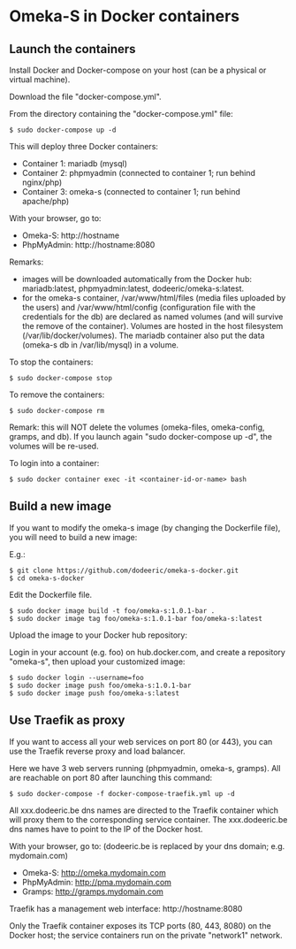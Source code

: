 # Omeka-S in Docker containers

## Launch the containers

Install Docker and Docker-compose on your host (can be a physical or virtual machine). 

Download the file "docker-compose.yml".

From the directory containing the "docker-compose.yml" file:

```
$ sudo docker-compose up -d
```

This will deploy three Docker containers:

- Container 1: mariadb (mysql) 
- Container 2: phpmyadmin (connected to container 1; run behind nginx/php)
- Container 3: omeka-s (connected to container 1; run behind apache/php)

With your browser, go to:

- Omeka-S: http://hostname
- PhpMyAdmin: http://hostname:8080

Remarks:

- images will be downloaded automatically from the Docker hub: mariadb:latest, phpmyadmin:latest, dodeeric/omeka-s:latest.
- for the omeka-s container, /var/www/html/files (media files uploaded by the users) and /var/www/html/config (configuration file with the credentials for the db) are declared as named volumes (and will survive the remove of the container). Volumes are hosted in the host filesystem (/var/lib/docker/volumes). The mariadb container also put the data (omeka-s db in /var/lib/mysql) in a volume.

To stop the containers:

```
$ sudo docker-compose stop
```

To remove the containers:

```
$ sudo docker-compose rm 
```

Remark: this will NOT delete the volumes (omeka-files, omeka-config, gramps, and db). If you launch again "sudo docker-compose up -d", the volumes will be re-used.

To login into a container:

```
$ sudo docker container exec -it <container-id-or-name> bash 
```

## Build a new image

If you want to modify the omeka-s image (by changing the Dockerfile file), you will need to build a new image:

E.g.:

```
$ git clone https://github.com/dodeeric/omeka-s-docker.git
$ cd omeka-s-docker
```

Edit the Dockerfile file.

```
$ sudo docker image build -t foo/omeka-s:1.0.1-bar .
$ sudo docker image tag foo/omeka-s:1.0.1-bar foo/omeka-s:latest
```

Upload the image to your Docker hub repository:

Login in your account (e.g. foo) on hub.docker.com, and create a repository "omeka-s", then upload your customized image:

```
$ sudo docker login --username=foo
$ sudo docker image push foo/omeka-s:1.0.1-bar
$ sudo docker image push foo/omeka-s:latest
```

## Use Traefik as proxy 

If you want to access all your web services on port 80 (or 443), you can use the Traefik reverse proxy and load balancer.

Here we have 3 web servers running (phpmyadmin, omeka-s, gramps). All are reachable on port 80 after launching this command:

```
$ sudo docker-compose -f docker-compose-traefik.yml up -d
```
All xxx.dodeeric.be dns names are directed to the Traefik container which will proxy them to the corresponding service container. The xxx.dodeeric.be dns names have to point to the IP of the Docker host.

With your browser, go to: (dodeeric.be is replaced by your dns domain; e.g. mydomain.com)

- Omeka-S: http://omeka.mydomain.com
- PhpMyAdmin: http://pma.mydomain.com
- Gramps: http://gramps.mydomain.com

Traefik has a management web interface: http://hostname:8080

Only the Traefik container exposes its TCP ports (80, 443, 8080) on the Docker host; the service containers run on the private "network1" network.
